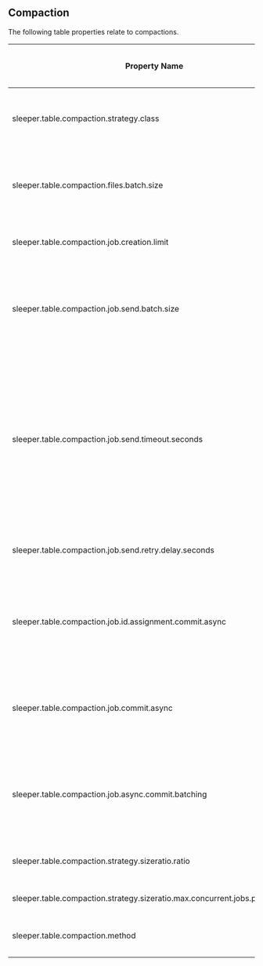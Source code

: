 ## Compaction

The following table properties relate to compactions.

| Property Name                                                                 | Description                                                                                                                                                                                                                                                                                                                                                                                                                                                                                                                                                                                                                                                                                                                                                             | Default Value                                                                  | Run CdkDeploy When Changed |
|-------------------------------------------------------------------------------|-------------------------------------------------------------------------------------------------------------------------------------------------------------------------------------------------------------------------------------------------------------------------------------------------------------------------------------------------------------------------------------------------------------------------------------------------------------------------------------------------------------------------------------------------------------------------------------------------------------------------------------------------------------------------------------------------------------------------------------------------------------------------|--------------------------------------------------------------------------------|----------------------------|
| sleeper.table.compaction.strategy.class                                       | The name of the class that defines how compaction jobs should be created.<br>This should implement sleeper.compaction.strategy.CompactionStrategy. Defaults to the strategy used by the whole instance (set in the instance properties).                                                                                                                                                                                                                                                                                                                                                                                                                                                                                                                                | sleeper.compaction.core.job.creation.strategy.impl.SizeRatioCompactionStrategy | false                      |
| sleeper.table.compaction.files.batch.size                                     | The maximum number of files to read in a compaction job. Note that the state store must support atomic updates for this many files.<br>Also note that this many files may need to be open simultaneously. The value of 'sleeper.fs.s3a.max-connections' must be at least the value of this plus one. The extra one is for the output file.                                                                                                                                                                                                                                                                                                                                                                                                                              | 12                                                                             | false                      |
| sleeper.table.compaction.job.creation.limit                                   | The number of compaction jobs that are to be created as a limit during a single invocation. If this limit is exceeded, the selection of jobs is randomised.                                                                                                                                                                                                                                                                                                                                                                                                                                                                                                                                                                                                             | 100000                                                                         | false                      |
| sleeper.table.compaction.job.send.batch.size                                  | The number of compaction jobs to send in a single batch.<br>When compaction jobs are created, there is no limit on how many jobs can be created at once. A batch is a group of compaction jobs that will have their creation updates applied at the same time. For each batch, we send all compaction jobs to the SQS queue, then update the state store to assign job IDs to the input files.                                                                                                                                                                                                                                                                                                                                                                          | 1000                                                                           | false                      |
| sleeper.table.compaction.job.send.timeout.seconds                             | The amount of time in seconds a batch of compaction jobs may be pending before it should not be retried. If the input files have not been successfully assigned to the jobs, and this much time has passed, then the batch will fail to send.<br>Once a pending batch fails the input files will never be compacted again without other intervention, so it's important to ensure file assignment will be done within this time. That depends on the throughput of state store commits.<br>It's also necessary to ensure file assignment will be done before the next invocation of compaction job creation, otherwise invalid jobs will be created for the same input files. The rate of these invocations is set in `sleeper.compaction.job.creation.period.minutes`. | 90                                                                             | false                      |
| sleeper.table.compaction.job.send.retry.delay.seconds                         | The amount of time in seconds to wait between attempts to send a batch of compaction jobs. The batch will be sent if all input files have been successfully assigned to the jobs, otherwise the batch will be retried after a delay.                                                                                                                                                                                                                                                                                                                                                                                                                                                                                                                                    | 30                                                                             | false                      |
| sleeper.table.compaction.job.id.assignment.commit.async                       | If true, compaction job ID assignment commit requests will be sent to the state store committer lambda to be performed asynchronously. If false, compaction job ID assignments will be committed synchronously by the compaction job creation lambda.<br>This is only applied if async commits are enabled for the table. The default value is set in an instance property.                                                                                                                                                                                                                                                                                                                                                                                             | true                                                                           | false                      |
| sleeper.table.compaction.job.commit.async                                     | If true, compaction job commit requests will be sent to the state store committer lambda to be performed asynchronously. If false, compaction jobs will be committed synchronously by compaction tasks.<br>This is only applied if async commits are enabled for the table. The default value is set in an instance property.                                                                                                                                                                                                                                                                                                                                                                                                                                           | true                                                                           | false                      |
| sleeper.table.compaction.job.async.commit.batching                            | This property affects whether commits of compaction jobs are batched before being sent to the state store commit queue to be applied by the committer lambda. If this property is true and asynchronous commits are enabled then commits of compactions will be batched. If this property is false and asynchronous commits are enabled then commits of compactions will not be batched and will be sent directly to the committer lambda.                                                                                                                                                                                                                                                                                                                              | true                                                                           | false                      |
| sleeper.table.compaction.strategy.sizeratio.ratio                             | Used by the SizeRatioCompactionStrategy to decide if a group of files should be compacted.<br>If the file sizes are s_1, ..., s_n then the files are compacted if s_1 + ... + s_{n-1} >= ratio * s_n.                                                                                                                                                                                                                                                                                                                                                                                                                                                                                                                                                                   | 3                                                                              | false                      |
| sleeper.table.compaction.strategy.sizeratio.max.concurrent.jobs.per.partition | Used by the SizeRatioCompactionStrategy to control the maximum number of jobs that can be running concurrently per partition.                                                                                                                                                                                                                                                                                                                                                                                                                                                                                                                                                                                                                                           | 2147483647                                                                     | false                      |
| sleeper.table.compaction.method                                               | Select which compaction method to use for the table. DataFusion compaction support is experimental.<br>Valid values are: [java, datafusion]                                                                                                                                                                                                                                                                                                                                                                                                                                                                                                                                                                                                                             | JAVA                                                                           | false                      |
